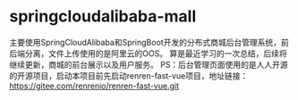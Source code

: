 # springcloudalibaba-mall
主要使用SpringCloudAlibaba和SpringBoot开发的分布式商城后台管理系统，前后端分离，文件上传使用的是阿里云的OOS。
算是最近学习的一次总结，后续将继续更新，商城的前台展示以及用户服务。
PS：后台管理页面使用的是人人开源的开源项目，启动本项目前先启动renren-fast-vue项目，地址链接：https://gitee.com/renrenio/renren-fast-vue.git
